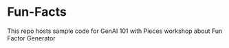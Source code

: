 # Fun-Facts

This repo hosts sample code for GenAI 101 with Pieces workshop about Fun Factor Generator

